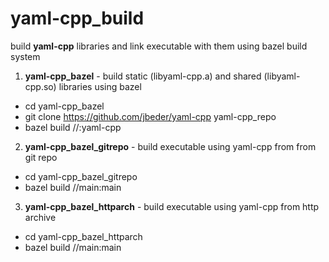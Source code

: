 # yaml-cpp_build
build **yaml-cpp** libraries and link executable with them using bazel build system

1. **yaml-cpp_bazel** - build static (libyaml-cpp.a) and shared (libyaml-cpp.so) libraries using bazel
  * cd yaml-cpp_bazel
  * git clone https://github.com/jbeder/yaml-cpp yaml-cpp_repo
  * bazel build //:yaml-cpp

2. **yaml-cpp_bazel_gitrepo** - build executable using yaml-cpp from from git repo
  * cd yaml-cpp_bazel_gitrepo
  * bazel build //main:main

3. **yaml-cpp_bazel_httparch** - build executable using yaml-cpp from http archive
  * cd yaml-cpp_bazel_httparch
  * bazel build //main:main
